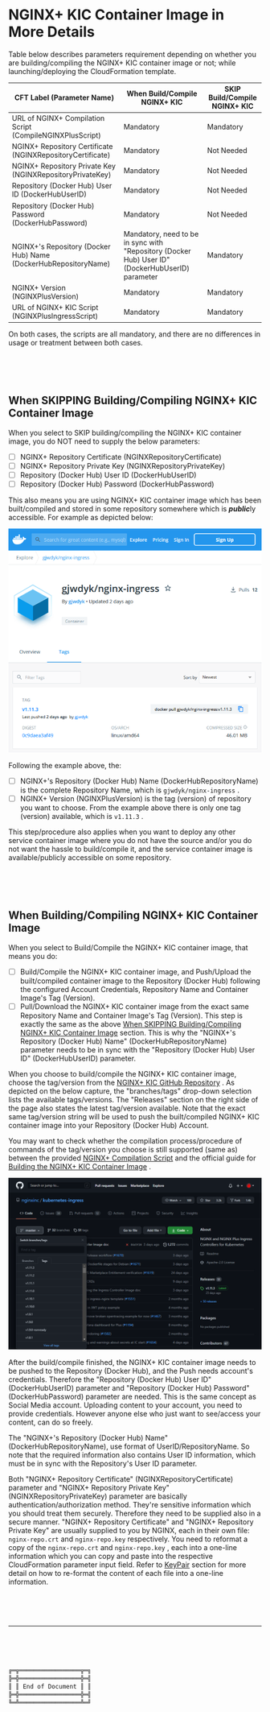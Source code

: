 # NGINX+ KIC Container Image in More Details

Table below describes parameters requirement depending on whether you are building/compiling the NGINX+ KIC container image or not; while launching/deploying the CloudFormation template.

| CFT Label (Parameter Name) | When Build/Compile NGINX+ KIC | SKIP Build/Compile NGINX+ KIC |
| --- | --- | --- |
| URL of NGINX+ Compilation Script (CompileNGINXPlusScript) | Mandatory | Mandatory |
| NGINX+ Repository Certificate (NGINXRepositoryCertificate) | Mandatory | Not Needed |
| NGINX+ Repository Private Key (NGINXRepositoryPrivateKey) | Mandatory | Not Needed |
| Repository (Docker Hub) User ID (DockerHubUserID) | Mandatory | Not Needed |
| Repository (Docker Hub) Password (DockerHubPassword) | Mandatory | Not Needed |
| NGINX+'s Repository (Docker Hub) Name (DockerHubRepositoryName) | Mandatory, need to be in sync with "Repository (Docker Hub) User ID" (DockerHubUserID) parameter | Mandatory |
| NGINX+ Version (NGINXPlusVersion) | Mandatory | Mandatory |
| URL of NGINX+ KIC Script (NGINXPlusIngressScript) | Mandatory | Mandatory |

On both cases, the scripts are all mandatory, and there are no differences in usage or treatment between both cases.

<br><br><br>



## When SKIPPING Building/Compiling NGINX+ KIC Container Image

When you select to SKIP building/compiling the NGINX+ KIC container image, you do NOT need to supply the below parameters:
- [ ] NGINX+ Repository Certificate (NGINXRepositoryCertificate)
- [ ] NGINX+ Repository Private Key (NGINXRepositoryPrivateKey)
- [ ] Repository (Docker Hub) User ID (DockerHubUserID)
- [ ] Repository (Docker Hub) Password (DockerHubPassword)

This also means you are using NGINX+ KIC container image which has been built/compiled and stored in some repository somewhere which is ***public***ly accessible.
For example as depicted below:

![gjwdyk/nginx-ingress](../Figures/gjwdyknginxingress.png)

Following the example above, the:
- [ ] NGINX+'s Repository (Docker Hub) Name (DockerHubRepositoryName) is the complete Repository Name, which is `gjwdyk/nginx-ingress` .
- [ ] NGINX+ Version (NGINXPlusVersion) is the tag (version) of repository you want to choose. From the example above there is only one tag (version) available, which is `v1.11.3` .

This step/procedure also applies when you want to deploy any other service container image where you do not have the source and/or you do not want the hassle to build/compile it, and the service container image is available/publicly accessible on some repository.

<br><br><br>



## When Building/Compiling NGINX+ KIC Container Image

When you select to Build/Compile the NGINX+ KIC container image, that means you do:
- [ ] Build/Compile the NGINX+ KIC container image, and Push/Upload the built/compiled container image to the Repository (Docker Hub) following the configured Account Credentials, Repository Name and Container Image's Tag (Version).
- [ ] Pull/Download the NGINX+ KIC container image from the exact same Repository Name and Container Image's Tag (Version). This step is exactly the same as the above [When SKIPPING Building/Compiling NGINX+ KIC Container Image](#when-skipping-buildingcompiling-nginx-kic-container-image) section. This is why the "NGINX+'s Repository (Docker Hub) Name" (DockerHubRepositoryName) parameter needs to be in sync with the "Repository (Docker Hub) User ID" (DockerHubUserID) parameter.

When you choose to build/compile the NGINX+ KIC container image, choose the tag/version from the [NGINX+ KIC GitHub Repository](https://github.com/nginxinc/kubernetes-ingress/) .
As depicted on the below capture, the "branches/tags" drop-down selection lists the available tags/versions.
The "Releases" section on the right side of the page also states the latest tag/version available.
Note that the exact same tag/version string will be used to push the built/compiled NGINX+ KIC container image into your Repository (Docker Hub) Account.

You may want to check whether the compilation process/procedure of commands of the tag/version you choose is still supported (same as) between the provided [NGINX+ Compilation Script](../Bash/CompileNGINXPlus.sh) and the official guide for [Building the NGINX+ KIC Container Image](https://docs.nginx.com/nginx-ingress-controller/installation/building-ingress-controller-image/) .

![nginxinc/kubernetes-ingress](../Figures/NGINXKICGitHub.png)

After the build/compile finished, the NGINX+ KIC container image needs to be pushed to the Repository (Docker Hub), and the Push needs account's credentials.
Therefore the "Repository (Docker Hub) User ID" (DockerHubUserID) parameter and "Repository (Docker Hub) Password" (DockerHubPassword) parameter are needed.
This is the same concept as Social Media account. Uploading content to your account, you need to provide credentials.
However anyone else who just want to see/access your content, can do so freely.

The "NGINX+'s Repository (Docker Hub) Name" (DockerHubRepositoryName), use format of UserID/RepositoryName.
So note that the required information also contains User ID information, which must be in sync with the Repository's User ID parameter.

Both "NGINX+ Repository Certificate" (NGINXRepositoryCertificate) parameter and "NGINX+ Repository Private Key" (NGINXRepositoryPrivateKey) parameter are basically authentication/authorization method.
They're sensitive information which you should treat them securely.
Therefore they need to be supplied also in a secure manner.
"NGINX+ Repository Certificate" and "NGINX+ Repository Private Key" are usually supplied to you by NGINX, each in their own file: `nginx-repo.crt` and `nginx-repo.key` respectively.
You need to reformat a copy of the `nginx-repo.crt` and `nginx-repo.key` , each into a one-line information which you can copy and paste into the respective CloudFormation parameter input field.
Refer to [KeyPair](../KeyPair/) section for more detail on how to re-format the content of each file into a one-line information.

<br><br><br>



***

<br><br><br>
```
╔═╦═════════════════╦═╗
╠═╬═════════════════╬═╣
║ ║ End of Document ║ ║
╠═╬═════════════════╬═╣
╚═╩═════════════════╩═╝
```
<br><br><br>


